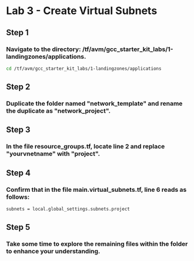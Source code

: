# Lab 3 - Create Virtual Subnets

## Step 1
### Navigate to the directory: /tf/avm/gcc_starter_kit_labs/1-landingzones/applications.

```bash
cd /tf/avm/gcc_starter_kit_labs/1-landingzones/applications
```

## Step 2
### Duplicate the folder named "network_template" and rename the duplicate as "network_project".

## Step 3
### In the file resource_groups.tf, locate line 2 and replace "yourvnetname" with "project".

## Step 4
### Confirm that in the file main.virtual_subnets.tf, line 6 reads as follows:

```bash
subnets = local.global_settings.subnets.project
```

## Step 5
### Take some time to explore the remaining files within the folder to enhance your understanding.
